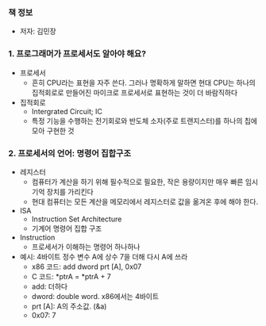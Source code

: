 ### 책 정보
- 저자: 김민장

### 1. 프로그래머가 프로세서도 알아야 해요?
- 프로세서
   - 흔히 CPU라는 표현을 자주 쓴다. 그러나 명확하게 말하면 현대 CPU는 하나의 집적회로로 만들어진 마이크로 프로세서로 표현하는 것이 더 바람직하다
- 집적회로
   - Intergrated Circuit; IC
   - 특정 기능을 수행하는 전기회로와 반도체 소자(주로 트랜지스터)를 하나의 칩에 모아 구현한 것

### 2. 프로세서의 언어: 명령어 집합구조
- 레지스터
   - 컴퓨터가 계산을 하기 위해 필수적으로 필요한, 작은 용량이지만 매우 빠른 임시 기억 장치를 가리킨다
   - 현대 컴퓨터는 모든 계산을 메모리에서 레지스터로 값을 옮겨온 후에 해야 한다. 
- ISA
   - Instruction Set Architecture
   - 기계어 명령어 집합 구조
- Instruction
   - 프로세서가 이해하는 명령어 하나하나
- 예시: 4바이트 정수 변수 A에 상수 7을 더해 다시 A에 쓰라
   - x86 코드: add dword prt [A], 0x07
   - C 코드: *ptrA = *ptrA + 7
   - add: 더하다
   - dword: double word. x86에서는 4바이트
   - prt [A]: A의 주소값. (&a)
   - 0x07: 7
